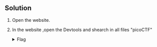 ## Solution
 1. Open the website. 

 2. In the website ,open the Devtools and shearch in all files "picoCTF"

    <details>
      <summary> Flag </summary>

        picoCTF{1nsp3ti0n_0f_w3bpag3s_8de925a7}
    </details>

